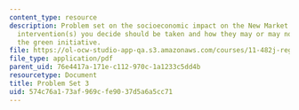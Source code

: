 ```yaml
---
content_type: resource
description: Problem set on the socioeconomic impact on the New Market area of the
  intervention(s) you decide should be taken and how they may or may not relate to
  the green initiative.
file: https://ol-ocw-studio-app-qa.s3.amazonaws.com/courses/11-482j-regional-socioeconomic-impact-analyses-and-modeling-fall-2007/574c76a173af969cfe9037d5a6a5cc71_pset3.pdf
file_type: application/pdf
parent_uid: 76e4417a-171e-c112-970c-1a1233c5dd4b
resourcetype: Document
title: Problem Set 3
uid: 574c76a1-73af-969c-fe90-37d5a6a5cc71
---
```

